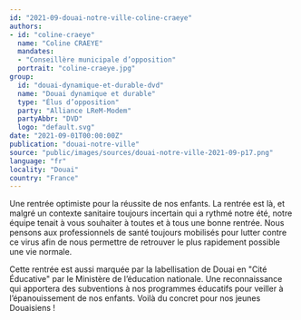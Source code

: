 ```yaml
---
id: "2021-09-douai-notre-ville-coline-craeye"
authors:
- id: "coline-craeye"
  name: "Coline CRAEYE"
  mandates: 
  - "Conseillère municipale d’opposition"
  portrait: "coline-craeye.jpg"
group:
  id: "douai-dynamique-et-durable-dvd"
  name: "Douai dynamique et durable"
  type: "Élus d’opposition"
  party: "Alliance LReM-Modem"
  partyAbbr: "DVD"
  logo: "default.svg"
date: "2021-09-01T00:00:00Z"
publication: "douai-notre-ville"
source: "public/images/sources/douai-notre-ville-2021-09-p17.png"
language: "fr"
locality: "Douai"
country: "France"
---
```


Une rentrée optimiste pour la réussite de nos enfants.
La rentrée est là, et malgré un contexte sanitaire toujours incertain qui a rythmé notre été, notre équipe tenait à vous souhaiter à toutes et à tous une bonne rentrée. Nous pensons aux professionnels de santé toujours mobilisés pour lutter contre ce virus afin de nous permettre de retrouver le plus rapidement possible une vie normale.

Cette rentrée est aussi marquée par la labellisation de Douai en "Cité Éducative" par le Ministère de l’éducation nationale. Une reconnaissance qui apportera des subventions à nos programmes éducatifs pour veiller à l’épanouissement de nos enfants. Voilà du concret pour nos jeunes Douaisiens !
